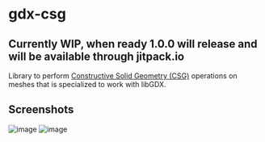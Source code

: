 # gdx-csg

## Currently WIP, when ready 1.0.0 will release and will be available through jitpack.io

Library to perform [Constructive Solid Geometry (CSG)](https://en.wikipedia.org/wiki/Constructive_solid_geometry) operations on meshes that is specialized to work with libGDX.

## Screenshots

![image](https://github.com/user-attachments/assets/5aa40ba2-4250-4f90-a341-b196566ecc86)
![image](https://github.com/user-attachments/assets/f3a6f310-1cb1-454e-862a-0596699b5df8)
